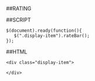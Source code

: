 ##RATING


##SCRIPT
```
$(document).ready(function(){
   $(".display-item").rateBar();
});
```
##HTML
```
<div class="display-item">

</div>
```
